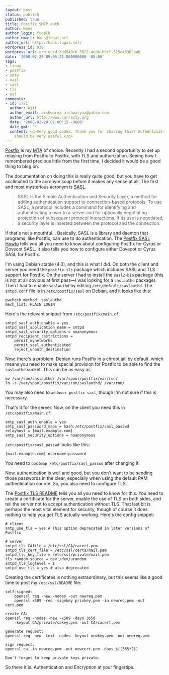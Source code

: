 ```yaml
---
layout: post
status: publish
published: true
title: Postfix SMTP auth
author: Hans
author_login: fugalh
author_email: hans@fugal.net
author_url: http://hans.fugal.net/
wordpress_id: 938
wordpress_url: urn:uuid:3dd940c6-5022-4ed4-b9cf-515e463b2a4b
date: '2008-02-28 09:05:21.000000000 -08:00'
tags:
- linux
- postfix
- smtp
- mail
- sasl
- tls
- ssl
comments:
- id: 1721
  author: Ajit
  author_email: aishwarya_aishwaryaa@yahoo.com
  author_url: http://www.correcty.org
  date: '2008-02-29 01:00:15 -0800'
  date_gmt: ''
  content: <p>Very good codes. Thank you for sharing this! Authentication and encryption
    should be very useful.</p>
---
```

<p><a href="http://www.postfix.org/">Postfix</a> is my <acronym title="Mail Transport Agent">MTA</acronym> of choice. Recently I had a second opportunity to set up relaying from Postfix to Postfix, with TLS and authorization. Seeing how I remembered precious little from the first time, I decided it would be a good thing to blog on.</p>

<p>The documentation on doing this is really quite good, but you have to get acclimated to the acronym soup before it makes any sense at all. The first and most mysterious acronym is <a href="http://asg.web.cmu.edu/sasl/"><acronym title="Simple Authentication and Security Layer">SASL</acronym></a>.</p>

<blockquote>
    <p>SASL is the Simple Authentication and Security Layer, a method for adding authentication support to connection-based protocols. To use SASL, a protocol includes a command for identifying and authenticating a user to a server and for optionally negotiating protection of subsequent protocol interactions. If its use is negotiated, a security layer is inserted between the protocol and the connection.</p>
</blockquote>

<p>If that's not a mouthful… Basically, SASL is a library and daemon that programs, like Postfix, can use to do authentication. The <a href="http://www.postfix.org/SASL_README.html">Postfix SASL Howto</a> tells you all you need to know about configuring Postfix for Cyrus or Dovecot SASL. It also tells you how to configure either Dovecot or Cyrus SASL for Postfix.</p>

<p>I'm using Debian stable (4.0), and this is what I did. On both the client and server you need the <code>postfix-tls</code> package which includes SASL and TLS support for Postfix. On the server I had to install the <code>sasl2-bin</code> package (this is not at all obvious at first pass—I was looking for a <code>saslauthd</code> package). Then I had to enable <code>saslauthd</code> by editing <code>/etc/default/saslauthd</code>. The <code>smtpd.conf</code> file is in <code>/etc/postfix/sasl</code> on Debian, and it looks like this:</p>

<pre><code>pwcheck_method: saslauthd
mech_list: PLAIN LOGIN
</code></pre>

<p>Here's the relevant snippet from <code>/etc/postfix/main.cf</code>:</p>

<pre><code>smtpd_sasl_auth_enable = yes
smtpd_sasl_application_name = smtpd
smtpd_sasl_security_options = noanonymous
smtpd_recipient_restrictions =
    permit_mynetworks
    permit_sasl_authenticated
    reject_unauth_destination
</code></pre>

<p>Now, there's a problem. Debian runs Postfix in a chroot jail by default, which means you need to make special provision for Postfix to be able to find the <code>saslauthd</code> socket. This can be as easy as </p>

<pre><code>mv /var/run/saslauthd/ /var/spool/postfix/var/run/
ln -s /var/spool/postfix/var/run/saslauthd/ /var/run/
</code></pre>

<p>You may also need to <code>adduser postfix sasl</code>, though I'm not sure if this is necessary.</p>

<p>That's it for the server. Now, on the client you need this in <code>/etc/postfix/main.cf</code>:</p>

<pre><code>smtp_sasl_auth_enable = yes
smtp_sasl_password_maps = hash:/etc/postfix/sasl_passwd
relayhost = [mail.example.com]
smtp_sasl_security_options = noanonymous
</code></pre>

<p><code>/etc/postfix/sasl_passwd</code> looks like this:</p>

<pre><code>[mail.example.com] username:password
</code></pre>

<p>You need to <code>postmap /etc/postfix/sasl_passwd</code> after changing it.</p>

<p>Now, authentication is well and good, but you don't want to be sending those passwords in the clear, especially when using the default PAM authentication source. So, you also need to configure TLS.</p>

<p>The <a href="http://www.postfix.org/TLS_README.html">Postfix TLS README</a> tells you all you need to know for this. You need to create a certificate for the server, enable the use of TLS on both sides, and tell the server not to accept authentication without TLS. That last bit is perhaps the most vital element for security, though of course it does nothing to help you get TLS actually working. Here's the config snippet:</p>

<pre><code># client
smtp_use_tls = yes # This option deprecated in later versions of Postfix

# server
smtpd_tls_CAfile = /etc/ssl/CA/cacert.pem
smtpd_tls_cert_file = /etc/ssl/certs/mail.pem
smtpd_tls_key_file = /etc/ssl/private/mail.pem
tls_random_source = dev:/dev/urandom
smtpd_tls_loglevel = 1
smtpd_use_tls = yes # also deprecated
</code></pre>

<p>Creating the certificates is nothing extraordinary, but this seems like a good time to post my <code>/etc/ssl/README</code> file:</p>

<pre><code>self-signed:
    openssl req -new -nodes -out newreq.pem
    openssl x509 -req -signkey privkey.pem -in newreq.pem -out cert.pem

create CA:
openssl req -nodes -new -x509 -days 3650
    -keyout CA/private/cakey.pem -out CA/cacert.pem

generate request:
openssl req -new -text -nodes -keyout newkey.pem -out newreq.pem

sign request:
openssl ca -in newreq.pem -out newcert.pem -days $((365*2))

Don't forget to keep private keys private.
</code></pre>

<p>So there it is. Authentication and Encryption at your fingertips.</p>
